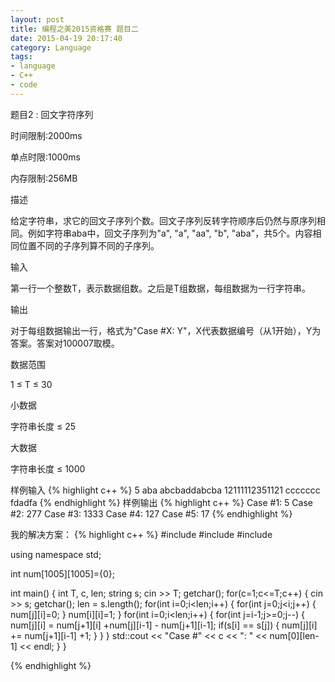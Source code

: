 ```yaml
---
layout: post
title: 编程之美2015资格赛 题目二
date: 2015-04-19 20:17:40
category: Language
tags:
- language
- C++
- code
---
```


题目2 : 回文字符序列

时间限制:2000ms

单点时限:1000ms

内存限制:256MB

描述

给定字符串，求它的回文子序列个数。回文子序列反转字符顺序后仍然与原序列相同。例如字符串aba中，回文子序列为"a", "a", "aa", "b", "aba"，共5个。内容相同位置不同的子序列算不同的子序列。

输入

第一行一个整数T，表示数据组数。之后是T组数据，每组数据为一行字符串。

输出

对于每组数据输出一行，格式为"Case #X: Y"，X代表数据编号（从1开始），Y为答案。答案对100007取模。

数据范围

1 ≤ T ≤ 30

小数据

字符串长度 ≤ 25

大数据

字符串长度 ≤ 1000



样例输入
{% highlight c++ %}
5
aba
abcbaddabcba
12111112351121
ccccccc
fdadfa
{% endhighlight %}
样例输出
{% highlight c++ %}
Case #1: 5
Case #2: 277
Case #3: 1333
Case #4: 127
Case #5: 17
{% endhighlight %}

我的解决方案：
{% highlight c++ %}
#include <iostream>
#include <string>
#include <vector>

using namespace std;

int num[1005][1005]={0};


int main()
{
	int T, c, len;
	string s;
	cin >> T;
	getchar();
	for(c=1;c<=T;c++)
	{
		cin >> s;
		getchar();
		len = s.length();
		for(int i=0;i<len;i++)
		{
			for(int j=0;j<i;j++)
			{
				num[j][i]=0;
			}
			num[i][i]=1;
		}
		for(int i=0;i<len;i++)
		{
			for(int j=i-1;j>=0;j--)
			{
				num[j][i] = num[j+1][i] +num[j][i-1] - num[j+1][i-1];
				if(s[i] == s[j])
				{
					num[j][i] += num[j+1][i-1] +1;
				}
			}
		}
		std::cout << "Case #" << c << ": " << num[0][len-1]  << endl;
	}
}


{% endhighlight %}